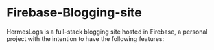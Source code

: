 # Firebase-Blogging-site
HermesLogs is a full-stack blogging site hosted in Firebase, a personal project with the intention to have the following features:
